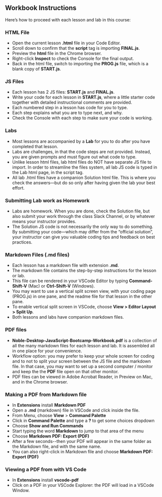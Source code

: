 ## Workbook Instructions

Here’s how to proceed with each lesson and lab in this course:


### HTML File
- Open the current lesson **.html** file in your Code Editor.
- Scroll down to confirm that the **script** tag is importing **FINAL.js**.
- Preview the  **html** file in the Chrome browser.
- Right-click **Inspect** to check the Console for the final output.
- Back in the html file, switch to importing the **PROG.js** file, which is a blank copy of **START.js**.


### JS Files
- Each lesson has 2 JS files: **START.js** and **FINAL.js**.   
- Write your code for each lesson in **START.js**, where a little starter code together with detailed instructional comments are provided. 
- Each numbered step in a lesson has code for you to type.
- Each step explains what you are to type next, and why.
- Check the Console with each step to make sure your code is working.


### Labs
- Most lessons are accompanied by a **Lab** for you to do after you have completed that lesson.
- Labs are challenges, in that the code steps are not provided. Instead, you are given prompts and must figure out what code to type.
- Unlike lesson html files, lab html files do NOT have separate JS file to import. In order to streamline the files system, all lab JS code is typed in the Lab html page, in the script tag. 
- All lab .html files have a companion Solution html file. This is where you check the answers—but do so only after having given the lab your best effort.


### Submitting Lab work as Homework
- Labs are homework. When you are done, check the Solution file, but also submit your work through the class Slack Channel, or by whatever means your instructor provides.
- The Solution JS code is not necessarily the only way to do something. By submitting your code—which may differ from the “official solution”, your instructor can give you valuable coding tips and feedback on best practices.


### Markdown Files (.md files)
- Each lesson has a markdown file with extension **.md**. 
- The markdown file contains the step-by-step instructions for the lesson or lab.
- This file can be rendered in your VSCode Editor by typing **Command-Shift-V** (Mac) or **Ctrl-Shift-V** (Windows).
- You may want to use a vertical split screen view, with your coding page (PROG.js) in one pane, and the readme file for that lesson in the other pane. 
- To enable vertical split screen in VSCode, choose **View > Editor Layout > Split Up**.
- Both lessons and labs have companion markdown files.

### PDF files
- **Noble-Desktop-JavaScript-Bootcamp-Workbook.pdf** is a collection of all the many markdown files for each lesson and lab. It is assembled all in one place for your convenience.
- Workflow option: you may prefer to keep your whole screen for coding and to not to split your screen between the JS file and the markdown file. In that case, you may want to set up a second computer / monitor and keep the the **PDF** file open on that other monitor. 
- PDF files can be viewed in Adobe Acrobat Reader, in Preview on Mac, and in the Chrome browser.

### Making a PDF from Markdown file
- In **Extensions** install **Markdown PDF**
- Open a **.md** (markdown) file in VSCode and click inside the file.
- From Menu, choose **View** > **Command Palette**
- Click in **Command Palette** and type a **?** to get some choices dropdown
- Choose **Show and Run Commands**
- Start typing the word **Markdown** to jump to that area of the menu
- Choose **Markdown PDF: Export (PDF)**
- After a few seconds--then your PDF will appear in the same folder as the Markdown file, and with the same name.
- You can also right-click in Markdown file and choose **Markdown PDF: Export (PDF)**

### Viewing a PDF from with VS Code
- In **Extensions** install **vscode-pdf**
- Click on a PDF in your VSCode Explorer: the PDF will load in a VSCode Window.

